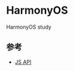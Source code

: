 # HarmonyOS
HarmonyOS study



## 参考
- [JS API](https://developer.harmonyos.com/cn/docs/documentation/doc-references/js-apis-overview-0000001056361791)
